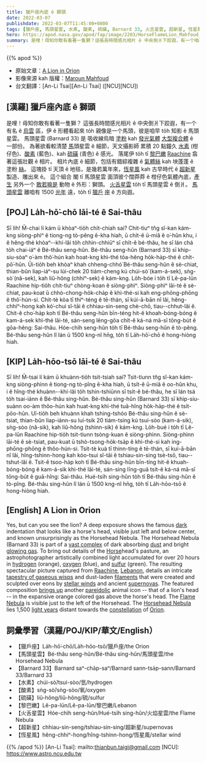 ```yaml
---
title: 獵戶座內底 ê 獅頭
date: 2022-03-07
publishdate: 2022-03-07T11:45:00+0800
tags: [獵戶座, 馬頭星雲, 水素, 酸素, 硫磺, Barnard 33, 火舌星雲, 超新星, 恆星風]
hero: https://apod.nasa.gov/apod/fap/image/2203/HorseFlameLion_Mahfoud_960.jpg
summary: 是哩！毋知你敢有看著一隻獅？這張長時間感光相片 ê 中央倒爿下跤遐，有一个咱早 to̍h 知影 ê 馬頭星雲。
---
```


{{% apod %}}

- 原始文章：[A Lion in Orion](https://apod.nasa.gov/apod/ap220307.html)
- 影像來源 kah 版權：[Maroun Mahfoud](mailto:Maroun_Mahfoud@Hotmail.com)
- 台文翻譯：[An-Li Tsai][An-Li Tsai] ([NCU][NCU])

## [漢羅] 獵戶座內底 ê 獅頭
是哩！毋知你敢有看著一隻獅？
這張長時間感光相片 ê 中央倒爿下跤遐，有一个有名 ê [烏雲][dark] 區，伊 ê 形體看起來 to̍h 親像是一个馬頭，彼是咱早 to̍h 知影 ê 馬頭星雲。
馬頭星雲 (Barnard 33) 是 吸收線烏暗 [塗粉][dust] kah [發光氣體][glowing gas] [大型複合體][vast complex] ê 一部份。
為著欲看較清楚 [馬][Horse]頭星雲 ê 細節，天文攝影師 累積 20 點鐘久 [水素][hydrogen] (柑仔色)、[酸素][oxygen] (藍色)、kah [硫磺][sulfur] (青色) ê 感光。
落尾伊 to̍h tī [黎巴嫩][Lebanon] [Raachine][Raachine] 翕著這張壯觀 ê 相片。
相片內底 ê 細節，包括有錯綜複雜 ê [氣體絲][tapestry of gaseous wisps] kah 坱蓬蓬 ê 塗粉 [絲][filaments]。
這塊掛 tī 天頂 ê 地毯，是幾若萬年來，[恆星風][stellar winds] kah 古早時代 ê [超新星][supernovas] 製造、雕出來 ê。
這个組合 閣 tī 馬頭星雲 面頂彼个闊莽莽 ê 柑仔色氣體內底，[產生][brings up] 另外一个 [敢若嘛是][pareidolic] 動物 ê 外形：獅頭。
[火舌星雲][Flame Nebula] to̍h tī 馬頭星雲 ê 倒爿。
[馬頭星雲][Horsehead Nebula] 離咱有 1500 [光年][light years] 遠，to̍h tī [獵戶][Orion] [座][constellation] ê 方向遐。

## [POJ] La̍h-hō͘-chō lāi-té ê Sai-thâu
Sī lih! M̄-chai lí kám ū khòaⁿ-tio̍h chi̍t-chiah sai?
Chit-tiuⁿ tn̂g sî-kan kám-kng siòng-phìⁿ ê tiong-ng tò-pêng ē-kha hiah, ū chi̍t-ê ū-miâ ê o͘-hûn khu, i ê hêng-thé khòaⁿ--khí-lâi to̍h chhin-chhiūⁿ sī chi̍t-ê bé-thâu, he sī lán chá to̍h chai-iáⁿ ê Bé-thâu seng-hûn.
Bé-thâu seng-hûn (Barnard 33) sī khip-siu-sòaⁿ o͘-àm thô͘-hún kah hoat-kng khì-thé tōa-hêng ho̍k-ha̍p-thé ê chi̍t-pō͘-hūn.
Ūi-tio̍h beh khòaⁿ khah chheng-chhó͘ Bé-thâu seng-hûn ê sè-chiat, thian-bûn liap-iáⁿ-su lúi-chek 20 tiám-cheng kú chúi-sò͘ (kam-á-sek), sǹg-sò͘ (nâ-sek), kah liû-hông (chhiⁿ-sek) ê kám-kng.
Lo̍h-bóe i to̍h tī Lê-pa-lūn Raachine hip-tio̍h chit-tiuⁿ chòng-koan ê siòng-phìⁿ.
Siòng-phìⁿ lāi-té ê sè-chiat, pau-koat ū chhò-chong-ho̍k-cha̍p ê khì-thé-si kah eng-phōng-phōng ê thô͘-hún-si.
Chit-tè kòa tī thiⁿ-téng ê tē-thán, sī kúi-ā-bān nî lâi, hêng-chhiⁿ-hong kah kó͘-chui sî-tāi ê chhiau-sin-seng chè-chō, tiau--chhut-lâi ê.
Chit-ê cho͘-ha̍p koh tī Bé-thâu seng-hûn bīn-téng hit-ê khoah-bóng-bóng ê kam-á-sek khì-thé lāi-té, sán-seng lēng-gōa chi̍t-ê ká-ná mā-sī tōng-bu̍t ê gōa-hêng: Sai-thâu.
Hóe-chi̍h seng-hûn to̍h tī Bé-thâu seng-hûn ê tò-pêng.
Bé-thâu seng-hûn lî lán ū 1500 kng-nî hn̄g, to̍h tī La̍h-hō͘-chō ê hong-hiòng hiah.

## [KIP] La̍h-hōo-tsō lāi-té ê Sai-thâu
Sī lih! M̄-tsai lí kám ū khuànn-tio̍h tsi̍t-tsiah sai?
Tsit-tiunn tn̂g sî-kan kám-kng siòng-phìnn ê tiong-ng tò-pîng ē-kha hiah, ū tsi̍t-ê ū-miâ ê oo-hûn khu, i ê hîng-thé khuànn--khí-lâi to̍h tshin-tshiūnn sī tsi̍t-ê bé-thâu, he sī lán tsá to̍h tsai-iánn ê Bé-thâu sing-hûn.
Bé-thâu sing-hûn (Barnard 33) sī khip-siu-suànn oo-àm thôo-hún kah huat-kng khì-thé tuā-hîng ho̍k-ha̍p-thé ê tsi̍t-pōo-hūn.
Uī-tio̍h beh khuànn khah tshing-tshóo Bé-thâu sing-hûn ê sè-tsiat, thian-bûn liap-iánn-su luí-tsik 20 tiám-tsing kú tsuí-sòo (kam-á-sik), sǹg-sòo (nâ-sik), kah liû-hông (tshinn-sik) ê kám-kng.
Lo̍h-bué i to̍h tī Lê-pa-lūn Raachine hip-tio̍h tsit-tiunn tsòng-kuan ê siòng-phìnn.
Siòng-phìnn lāi-té ê sè-tsiat, pau-kuat ū tshò-tsong-ho̍k-tsa̍p ê khì-thé-si kah ing-phōng-phōng ê thôo-hún-si.
Tsit-tè kuà tī thinn-tíng ê tē-thán, sī kuí-ā-bān nî lâi, hîng-tshinn-hong kah kóo-tsui sî-tāi ê tshiau-sin-sing tsè-tsō, tiau--tshut-lâi ê.
Tsit-ê tsoo-ha̍p koh tī Bé-thâu sing-hûn bīn-tíng hit-ê khuah-bóng-bóng ê kam-á-sik khì-thé lāi-té, sán-sing līng-guā tsi̍t-ê ká-ná mā-sī tōng-bu̍t ê guā-hîng: Sai-thâu.
Hué-tsi̍h sing-hûn to̍h tī Bé-thâu sing-hûn ê tò-pîng.
Bé-thâu sing-hûn lî lán ū 1500 kng-nî hn̄g, to̍h tī La̍h-hōo-tsō ê hong-hiòng hiah.

## [English] A Lion in Orion
Yes, but can you see the lion?
A deep exposure shows the famous [dark][dark] indentation that looks like a horse's head, visible just left and below center, and known unsurprisingly as the Horsehead Nebula.
The Horsehead Nebula (Barnard 33) is part of a [vast complex][vast complex] of dark absorbing [dust][dust] and bright [glowing gas][glowing gas].
To bring out details of the [Horse][Horse]head's pasture, an astrophotographer artistically combined light accumulated for over 20 hours in [hydrogen][hydrogen] (orange), [oxygen][oxygen] (blue), and [sulfur][sulfur] (green).
The resulting spectacular picture captured from [Raachine][Raachine], [Lebanon][Lebanon], details an intricate [tapestry of gaseous wisps][tapestry of gaseous wisps] and dust-laden [filaments][filaments] that were created and sculpted over eons by [stellar winds][stellar winds] and ancient [supernovas][supernovas].
The featured composition [brings up][brings up] another [pareidolic][pareidolic] animal icon -- that of a lion's head -- in the expansive orange colored gas above the horse's head.
The [Flame Nebula][Flame Nebula] is visible just to the left of the Horsehead.
The [Horsehead Nebula][Horsehead Nebula] lies 1,500 [light years][light years] distant towards the [constellation][constellation] of [Orion][Orion].

## 詞彙學習（漢羅/POJ/KIP/華文/English）
- 【獵戶座】La̍h-hō͘-chō/La̍h-hōo-tsō/獵戶座/the Orion
- 【馬頭星雲】Bé-thâu seng-hûn/Bé-thâu sing-hûn/馬頭星雲/the Horsehead Nebula
- 【Barnard 33】Barnard saⁿ-cha̍p-saⁿ/Barnard sann-tsa̍p-sann/Barnard 33/Barnard 33
- 【水素】chúi-sò͘/tsuí-sòo/氫/hydrogen
- 【酸素】sǹg-sò͘/sǹg-sòo/氧/oxygen
- 【硫磺】liû-hông/liû-hông/硫/sulfur
- 【黎巴嫩】Lê-pa-lūn/Lê-pa-lūn/黎巴嫩/Lebanon
- 【火舌星雲】Hóe-chi̍h seng-hûn/Hué-tsi̍h sing-hûn/火焰星雲/the Flame Nebula
- 【超新星】chhiau-sin-seng/tshiau-sin-sing/超新星/supernovas
- 【恆星風】hêng-chhiⁿ-hong/hîng-tshinn-hong/恆星風/stellar wind

{{% /apod %}}
[An-Li Tsai]: mailto:thianbun.taigi@gmail.com
[NCU]: https://www.astro.ncu.edu.tw

[copyright]: https://apod.nasa.gov/apod/fap/lib/about_apod.html#srapply

[dark]:https://apod.nasa.gov/apod/ap171227.html
[vast complex]:https://apod.nasa.gov/apod/ap181014.html
[dust]:https://en.wikipedia.org/wiki/Interstellar_dust
[glowing gas]:https://en.wikipedia.org/wiki/Emission_nebula
[Horse]:https://en.wikipedia.org/wiki/Horse
[hydrogen]:https://en.wikipedia.org/wiki/H_alpha
[oxygen]:https://periodic.lanl.gov/8.shtml
[sulfur]:https://periodic.lanl.gov/16.shtml
[Raachine]:https://youtu.be/ZLAPU_puGWg
[Lebanon]:https://en.wikipedia.org/wiki/Lebanon
[tapestry of gaseous wisps]:https://apod.nasa.gov/apod/ap190318.html
[filaments]:https://apod.nasa.gov/apod/ap161207.html
[stellar winds]:https://www.nasa.gov/mission_pages/WISE/multimedia/gallery/pia14103.html
[supernovas]:http://heasarc.gsfc.nasa.gov/docs/snr.html
[brings up]:https://i.imgur.com/aVkUL24.jpeg
[pareidolic]:https://en.wikipedia.org/wiki/Pareidolia
[Flame Nebula]:https://apod.nasa.gov/apod/ap141209.html
[Horsehead Nebula]:http://www.google.com/search?hl=en&biw=1293&bih=977&q=horsehead+site:apod.nasa.gov&um=1&ie=UTF-8&tbm=isch
[light years]:https://chandra.harvard.edu/photo/cosmic_distance.html
[constellation]:https://spaceplace.nasa.gov/constellations/en/
[Orion]:https://apod.nasa.gov/apod/ap040304.html
